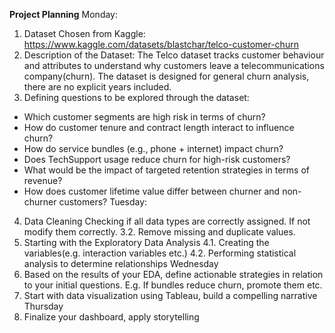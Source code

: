 **Project Planning**
Monday:
1. Dataset Chosen from Kaggle: https://www.kaggle.com/datasets/blastchar/telco-customer-churn
2. Description of the Dataset: The Telco dataset tracks customer behaviour and attributes to understand why customers leave a telecommunications company(churn).
The dataset is designed for general churn analysis, there are no explicit years included.
3. Defining questions to be explored through the dataset:
  - Which customer segments are high risk in terms of churn?
  - How do customer tenure and contract length interact to influence churn?
  - How do service bundles (e.g., phone + internet) impact churn?
  - Does TechSupport usage reduce churn for high-risk customers?
  - What would be the impact of targeted retention strategies in terms of revenue?
  - How does customer lifetime value differ between churner and non-churner customers?
Tuesday:
4. Data Cleaning
   Checking if all data types are correctly assigned. If not modify them correctly.
3.2. Remove missing and duplicate values.
5. Starting with the Exploratory Data Analysis
4.1. Creating the variables(e.g. interaction variables etc.)
4.2. Performing statistical analysis to determine relationships
Wednesday
6. Based on the results of your EDA, define actionable strategies in relation to your initial questions.
E.g. If bundles reduce churn, promote them etc.
7. Start with data visualization using Tableau, build a compelling narrative
Thursday
8. Finalize your dashboard, apply storytelling

